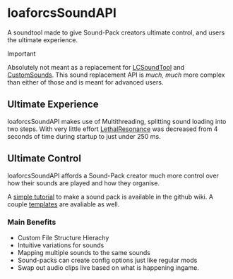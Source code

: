 # loaforcsSoundAPI
A soundtool made to give Sound-Pack creators ultimate control, and users the ultimate experience.

> [!IMPORTANT]
> Absolutely not meant as a replacement for [LCSoundTool](https://thunderstore.io/c/lethal-company/p/no00ob/LCSoundTool/) and [CustomSounds](https://thunderstore.io/c/lethal-company/p/Clementinise/CustomSounds/). This sound replacement API is *much, much* more complex than either of those and is meant for advanced users.

## Ultimate Experience
loaforcsSoundAPI makes use of Multithreading, splitting sound loading into two steps. With very little effort [LethalResonance](https://thunderstore.io/c/lethal-company/p/LethalResonance/LETHALRESONANCE/) was decreased from 4 seconds of time during startup to just under 250 ms.

## Ultimate Control
loaforcsSoundAPI affords a Sound-Pack creator much more control over how their sounds are played and how they organise. 

A [simple tutorial](https://github.com/LoafOrc/loaforcsSoundAPI/wiki/Making-a-simple-Sound%E2%80%90Pack) to make a sound pack is available in the github wiki.
A couple [templates](https://github.com/LoafOrc/loaforcsSoundAPI-examples) are avaliable as well.
### Main Benefits
- Custom File Structure Hierachy
- Intuitive variations for sounds
- Mapping multiple sounds to the same sounds
- Sound-packs can create config options just like regular mods
- Swap out audio clips live based on what is happening ingame.